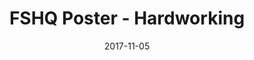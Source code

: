 ---
setID: 9
path: /product/fshq-poster-hardworking
date: 2017-11-05
title: FSHQ Poster - Hardworking
description: Museum-Quality Poster. Thick, durable, matte perfection, shouting out your message.
price: '400.00'
image1024: https://psdwizard.github.io/fullstackhq-paymongo/assets/FSHQPoster-Hardworking-1024.png
image150: https://psdwizard.github.io/fullstackhq-paymongo/assets/FSHQPoster-Hardworking-150.png
image300: https://psdwizard.github.io/fullstackhq-paymongo/assets/FSHQPoster-Hardworking-300.png
altText: product image
weight: '200 g'
dimensions: ''
materials: ''
OtherInfo: Lorem ipsum dolor sit amet, consectetur adipiscing elit. Curabitur 
---